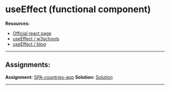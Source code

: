 # useEffect (functional component)

**Resources:** 

- [Official react page](https://reactjs.org/docs/hooks-effect.html)
- [useEffect / w3schools](https://www.w3schools.com/react/react_useeffect.asp)
- [useEffect / blog](https://dmitripavlutin.com/react-useeffect-explanation/)

---

## Assignments:

**Assignment:** [SPA-countries-app](https://classroom.github.com/a/IHliY0OO)
**Solution:** [Solution]()

---

